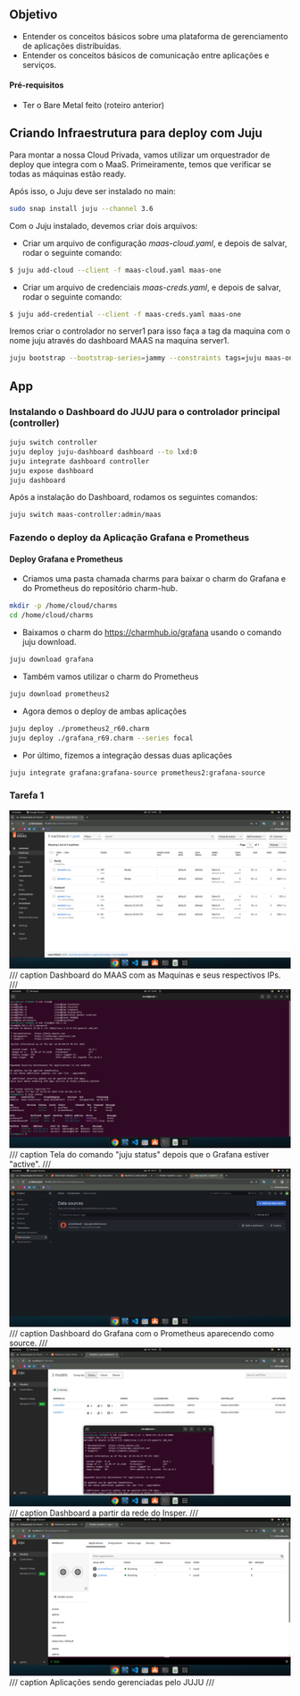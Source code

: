 ## Objetivo

- Entender os conceitos básicos sobre uma plataforma de gerenciamento de aplicações distribuídas.
- Entender os conceitos básicos de comunicação entre aplicações e serviços.

#### Pré-requisitos

- Ter o Bare Metal feito (roteiro anterior)

## Criando Infraestrutura para deploy com Juju

Para montar a nossa Cloud Privada, vamos utilizar um orquestrador de deploy que integra com o MaaS. Primeiramente, temos que verificar 
se todas as máquinas estão ready.

Após isso, o Juju deve ser instalado no main:

<!-- termynal -->

``` bash
sudo snap install juju --channel 3.6
```

Com o Juju instalado, devemos criar dois arquivos:

- Criar um arquivo de configuração _maas-cloud.yaml_, e depois de salvar, rodar o seguinte comando:
    <!-- termynal -->
``` bash
$ juju add-cloud --client -f maas-cloud.yaml maas-one
```

- Criar um arquivo de credenciais _maas-creds.yaml_, e depois de salvar, rodar o seguinte comando:
    <!-- termynal -->
``` bash
$ juju add-credential --client -f maas-creds.yaml maas-one
```

Iremos criar o controlador no server1 para isso faça a tag da maquina com o nome juju através do dashboard MAAS na maquina server1.

<!-- termynal -->
``` bash
juju bootstrap --bootstrap-series=jammy --constraints tags=juju maas-one maas-controller
```


## App

### Instalando o Dashboard do JUJU para o controlador principal (controller)


<!-- termynal -->
``` bash
juju switch controller
juju deploy juju-dashboard dashboard --to lxd:0
juju integrate dashboard controller
juju expose dashboard
juju dashboard
```

Após a instalação do Dashboard, rodamos os seguintes comandos:

<!-- termynal -->
``` bash
juju switch maas-controller:admin/maas
```
 
### Fazendo o deploy da Aplicação Grafana e Prometheus 

#### Deploy Grafana e Prometheus

- Criamos uma pasta chamada charms para baixar o charm do Grafana e do Prometheus do repositório charm-hub.

<!-- termynal -->
``` bash
mkdir -p /home/cloud/charms
cd /home/cloud/charms
```

- Baixamos o charm do https://charmhub.io/grafana usando o comando juju download.

<!-- termynal -->
``` bash
juju download grafana
```

- Também vamos utilizar o charm do Prometheus

<!-- termynal -->
``` bash
juju download prometheus2
```

- Agora demos o deploy de ambas aplicações

<!-- termynal -->
``` bash
juju deploy ./prometheus2_r60.charm
juju deploy ./grafana_r69.charm --series focal
```
- Por último, fizemos a integração dessas duas aplicações

<!-- termynal -->
``` bash
juju integrate grafana:grafana-source prometheus2:grafana-source
```

### Tarefa 1

![Tarefa 1 - 1](./img/R2_T1_1.png)
/// caption
Dashboard do MAAS com as Maquinas e seus respectivos IPs.
///
![Tarefa 1 - 2](./img/R2_T1_2.png)
/// caption
Tela do comando "juju status" depois que o Grafana estiver "active".
///
![Tarefa 1 - 3](./img/R2_T1_3.png)
/// caption
Dashboard do Grafana com o Prometheus aparecendo como source.
/// 
![Tarefa 1 - 4](./img/R2_T1_4.png)
/// caption
Dashboard a partir da rede do Insper.
///
![Tarefa 1 - 5](./img/R2_T1_5.png)
/// caption
Aplicações sendo gerenciadas pelo JUJU
///

